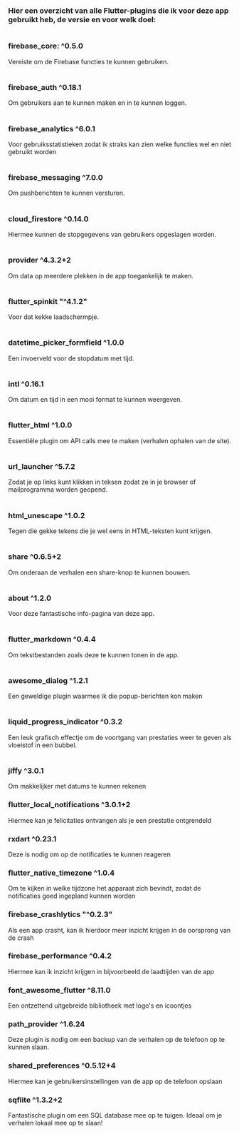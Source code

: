 
#  
### Hier een overzicht van alle Flutter-plugins die ik voor deze app gebruikt heb, de versie en voor welk doel:

#  
### **firebase_core**: ^0.5.0
Vereiste om de Firebase functies te kunnen gebruiken.

#  
### **firebase_auth** ^0.18.1
Om gebruikers aan te kunnen maken en in te kunnen loggen.

#  
### **firebase_analytics** ^6.0.1
Voor gebruiksstatistieken zodat ik straks kan zien welke functies wel en niet gebruikt worden

#  
### **firebase_messaging** ^7.0.0
Om pushberichten te kunnen versturen.

#  
### **cloud_firestore** ^0.14.0
Hiermee kunnen de stopgegevens van gebruikers opgeslagen worden.

#  
### **provider** ^4.3.2+2
Om data op meerdere plekken in de app toegankelijk te maken.

#  
### **flutter_spinkit** "^4.1.2"
Voor dat kekke laadschermpje.

#  
### **datetime_picker_formfield** ^1.0.0
Een invoerveld voor de stopdatum met tijd.

#  
### **intl** ^0.16.1
Om datum en tijd in een mooi format te kunnen weergeven.

#  
### **flutter_html** ^1.0.0
Essentiële plugin om API calls mee te maken (verhalen ophalen van de site).

#  
### **url_launcher** ^5.7.2
Zodat je op links kunt klikken in teksen zodat ze in je browser of mailprogramma worden geopend.

#  
### **html_unescape** ^1.0.2
Tegen die gekke tekens die je wel eens in HTML-teksten kunt krijgen.

#  
### **share** ^0.6.5+2
Om onderaan de verhalen een share-knop te kunnen bouwen.

#  
### **about** ^1.2.0
Voor deze fantastische info-pagina van deze app.

#  
### **flutter_markdown** ^0.4.4
Om tekstbestanden zoals deze te kunnen tonen in de app.

#  
### **awesome_dialog** ^1.2.1
Een geweldige plugin waarmee ik die popup-berichten kon maken

#  
### **liquid_progress_indicator** ^0.3.2
Een leuk grafisch effectje om de voortgang van prestaties weer te geven als vloeistof in een bubbel.

#  
### **jiffy** ^3.0.1
Om makkelijker met datums te kunnen rekenen


### **flutter_local_notifications** ^3.0.1+2
Hiermee kan je felicitaties ontvangen als je een prestatie ontgrendeld


### **rxdart** ^0.23.1
Deze is nodig om op de notificaties te kunnen reageren


### **flutter_native_timezone** ^1.0.4
Om te kijken in welke tijdzone het apparaat zich bevindt, zodat de notificaties goed ingepland kunnen worden


### **firebase_crashlytics** "^0.2.3"
Als een app crasht, kan ik hierdoor meer inzicht krijgen in de oorsprong van de crash


### **firebase_performance** ^0.4.2
Hiermee kan ik inzicht krijgen in bijvoorbeeld de laadtijden van de app


### **font_awesome_flutter** ^8.11.0
Een ontzettend uitgebreide bibliotheek met logo's en icoontjes


### **path_provider** ^1.6.24
Deze plugin is nodig om een backup van de verhalen op de telefoon op te kunnen slaan.


### **shared_preferences** ^0.5.12+4
Hiermee kan je gebruikersinstellingen van de app op de telefoon opslaan


### **sqflite** ^1.3.2+2
Fantastische plugin om een SQL database mee op te tuigen. Ideaal om je verhalen lokaal mee op te slaan!
